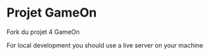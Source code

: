 # Projet GameOn
Fork du projet 4 GameOn

For local development you should use a live server on your machine